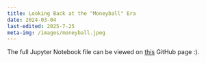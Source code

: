 ```yaml
---
title: Looking Back at the "Moneyball" Era
date: 2024-03-04
last-edited: 2025-7-25
meta-img: /images/moneyball.jpeg
---
```


The full Jupyter Notebook file can be viewed on [this](https://dhan4043.github.io/mlb-moneyball/index.html) GitHub page :).
